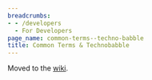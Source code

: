 ```yaml
---
breadcrumbs:
- - /developers
  - For Developers
page_name: common-terms--techno-babble
title: Common Terms & Technobabble
---
```


Moved to the [wiki](http://code.google.com/p/chromium/wiki/Glossary).
